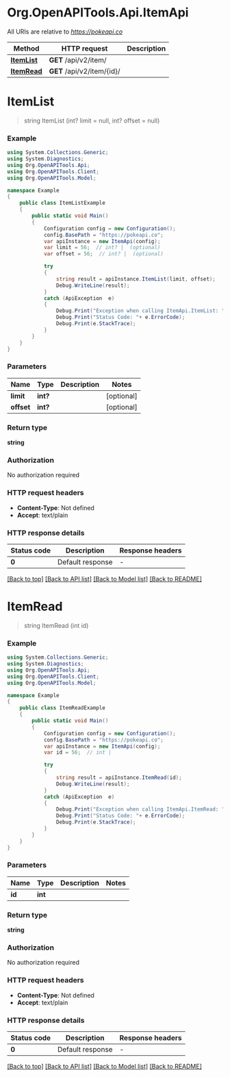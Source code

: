 # Org.OpenAPITools.Api.ItemApi

All URIs are relative to *https://pokeapi.co*

Method | HTTP request | Description
------------- | ------------- | -------------
[**ItemList**](ItemApi.md#itemlist) | **GET** /api/v2/item/ | 
[**ItemRead**](ItemApi.md#itemread) | **GET** /api/v2/item/{id}/ | 


<a name="itemlist"></a>
# **ItemList**
> string ItemList (int? limit = null, int? offset = null)



### Example
```csharp
using System.Collections.Generic;
using System.Diagnostics;
using Org.OpenAPITools.Api;
using Org.OpenAPITools.Client;
using Org.OpenAPITools.Model;

namespace Example
{
    public class ItemListExample
    {
        public static void Main()
        {
            Configuration config = new Configuration();
            config.BasePath = "https://pokeapi.co";
            var apiInstance = new ItemApi(config);
            var limit = 56;  // int? |  (optional) 
            var offset = 56;  // int? |  (optional) 

            try
            {
                string result = apiInstance.ItemList(limit, offset);
                Debug.WriteLine(result);
            }
            catch (ApiException  e)
            {
                Debug.Print("Exception when calling ItemApi.ItemList: " + e.Message );
                Debug.Print("Status Code: "+ e.ErrorCode);
                Debug.Print(e.StackTrace);
            }
        }
    }
}
```

### Parameters

Name | Type | Description  | Notes
------------- | ------------- | ------------- | -------------
 **limit** | **int?**|  | [optional] 
 **offset** | **int?**|  | [optional] 

### Return type

**string**

### Authorization

No authorization required

### HTTP request headers

 - **Content-Type**: Not defined
 - **Accept**: text/plain


### HTTP response details
| Status code | Description | Response headers |
|-------------|-------------|------------------|
| **0** | Default response |  -  |

[[Back to top]](#) [[Back to API list]](../README.md#documentation-for-api-endpoints) [[Back to Model list]](../README.md#documentation-for-models) [[Back to README]](../README.md)

<a name="itemread"></a>
# **ItemRead**
> string ItemRead (int id)



### Example
```csharp
using System.Collections.Generic;
using System.Diagnostics;
using Org.OpenAPITools.Api;
using Org.OpenAPITools.Client;
using Org.OpenAPITools.Model;

namespace Example
{
    public class ItemReadExample
    {
        public static void Main()
        {
            Configuration config = new Configuration();
            config.BasePath = "https://pokeapi.co";
            var apiInstance = new ItemApi(config);
            var id = 56;  // int | 

            try
            {
                string result = apiInstance.ItemRead(id);
                Debug.WriteLine(result);
            }
            catch (ApiException  e)
            {
                Debug.Print("Exception when calling ItemApi.ItemRead: " + e.Message );
                Debug.Print("Status Code: "+ e.ErrorCode);
                Debug.Print(e.StackTrace);
            }
        }
    }
}
```

### Parameters

Name | Type | Description  | Notes
------------- | ------------- | ------------- | -------------
 **id** | **int**|  | 

### Return type

**string**

### Authorization

No authorization required

### HTTP request headers

 - **Content-Type**: Not defined
 - **Accept**: text/plain


### HTTP response details
| Status code | Description | Response headers |
|-------------|-------------|------------------|
| **0** | Default response |  -  |

[[Back to top]](#) [[Back to API list]](../README.md#documentation-for-api-endpoints) [[Back to Model list]](../README.md#documentation-for-models) [[Back to README]](../README.md)

